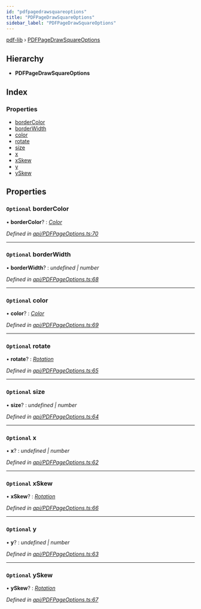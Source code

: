 ```yaml
---
id: "pdfpagedrawsquareoptions"
title: "PDFPageDrawSquareOptions"
sidebar_label: "PDFPageDrawSquareOptions"
---
```


[pdf-lib](../index.md) › [PDFPageDrawSquareOptions](pdfpagedrawsquareoptions.md)

## Hierarchy

* **PDFPageDrawSquareOptions**

## Index

### Properties

* [borderColor](pdfpagedrawsquareoptions.md#optional-bordercolor)
* [borderWidth](pdfpagedrawsquareoptions.md#optional-borderwidth)
* [color](pdfpagedrawsquareoptions.md#optional-color)
* [rotate](pdfpagedrawsquareoptions.md#optional-rotate)
* [size](pdfpagedrawsquareoptions.md#optional-size)
* [x](pdfpagedrawsquareoptions.md#optional-x)
* [xSkew](pdfpagedrawsquareoptions.md#optional-xskew)
* [y](pdfpagedrawsquareoptions.md#optional-y)
* [ySkew](pdfpagedrawsquareoptions.md#optional-yskew)

## Properties

### `Optional` borderColor

• **borderColor**? : *[Color](../index.md#color)*

*Defined in [api/PDFPageOptions.ts:70](https://github.com/Hopding/pdf-lib/blob/e16420f/src/api/PDFPageOptions.ts#L70)*

___

### `Optional` borderWidth

• **borderWidth**? : *undefined | number*

*Defined in [api/PDFPageOptions.ts:68](https://github.com/Hopding/pdf-lib/blob/e16420f/src/api/PDFPageOptions.ts#L68)*

___

### `Optional` color

• **color**? : *[Color](../index.md#color)*

*Defined in [api/PDFPageOptions.ts:69](https://github.com/Hopding/pdf-lib/blob/e16420f/src/api/PDFPageOptions.ts#L69)*

___

### `Optional` rotate

• **rotate**? : *[Rotation](../index.md#rotation)*

*Defined in [api/PDFPageOptions.ts:65](https://github.com/Hopding/pdf-lib/blob/e16420f/src/api/PDFPageOptions.ts#L65)*

___

### `Optional` size

• **size**? : *undefined | number*

*Defined in [api/PDFPageOptions.ts:64](https://github.com/Hopding/pdf-lib/blob/e16420f/src/api/PDFPageOptions.ts#L64)*

___

### `Optional` x

• **x**? : *undefined | number*

*Defined in [api/PDFPageOptions.ts:62](https://github.com/Hopding/pdf-lib/blob/e16420f/src/api/PDFPageOptions.ts#L62)*

___

### `Optional` xSkew

• **xSkew**? : *[Rotation](../index.md#rotation)*

*Defined in [api/PDFPageOptions.ts:66](https://github.com/Hopding/pdf-lib/blob/e16420f/src/api/PDFPageOptions.ts#L66)*

___

### `Optional` y

• **y**? : *undefined | number*

*Defined in [api/PDFPageOptions.ts:63](https://github.com/Hopding/pdf-lib/blob/e16420f/src/api/PDFPageOptions.ts#L63)*

___

### `Optional` ySkew

• **ySkew**? : *[Rotation](../index.md#rotation)*

*Defined in [api/PDFPageOptions.ts:67](https://github.com/Hopding/pdf-lib/blob/e16420f/src/api/PDFPageOptions.ts#L67)*
